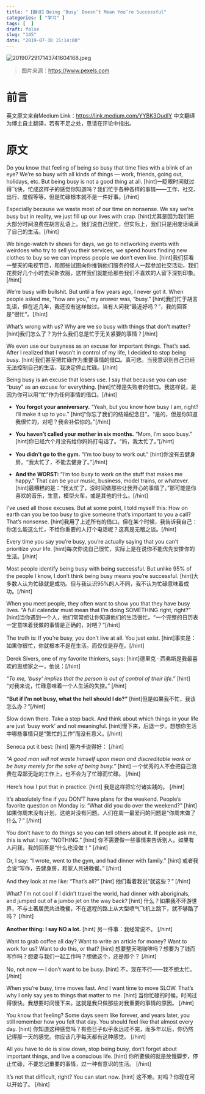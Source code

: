 ```yaml
---
title: "【翻译】Being ‘Busy’ Doesn’t Mean You’re Successful"
categories: [ "学习" ]
tags: [  ]
draft: false
slug: "145"
date: "2019-07-30 15:14:00"
---
```


![2019072917143741604168.jpeg](http://frytea-data.test.upcdn.net/2019072917143741604168.jpeg#shadow)
> 图片来源：<https://www.pexels.com>

# 前言
英文原文来自Medium
Link：<https://link.medium.com/YYBK3OudIY>
中文翻译为博主自主翻译，若有不足之处，恳请在评论中指出。

# 原文

Do you know that feeling of being so busy that time flies with a blink of an eye? We’re so busy with all kinds of things — work, friends, going out, holidays, etc. But being busy is not a good thing at all.
[hint]一眨眼时间就过得飞快，忙成这样子的感觉你知道吗？我们忙于各种各样的事情——工作、社交、出行、度假等等。但是忙碌根本就不是一件好事。[/hint]

Especially because we waste most of our time on nonsense. We say we’re busy but in reality, we just fill up our lives with crap.
[hint]尤其是因为我们把大部分时间浪费在胡言乱语上。我们说自己很忙，但实际上，我们只是用废话填满了自己的生活。[/hint]

We binge-watch tv shows for days, we go to networking events with weirdoes who try to sell you their services, we spend hours finding new clothes to buy so we can impress people we don’t even like.
[hint]我们狂看一整天的电视节目，和那些试图向你推销他们服务的怪人一起参加社交活动，我们花费好几个小时去买新衣服，这样我们就能给那些我们不喜欢的人留下深刻印象。[/hint]

We’re busy with bullshit. But until a few years ago, I never got it. When people asked me, “how are you,” my answer was, “busy.”
[hint]我们忙于胡言乱语，但在近几年，我还没有这样做过。当有人问我“最近好吗？”，我的回答是“很忙”。[/hint]

What’s wrong with us? Why are we so busy with things that don’t matter?
[hint]我们怎么了？为什么我们总是忙于无关紧要的事情？[/hint]

We even use our busyness as an excuse for important things. That’s sad. After I realized that I wasn’t in control of my life, I decided to stop being busy.
[hint]我们甚至把忙碌作为重要事情的借口。真可悲。当我意识到自己已经无法控制自己的生活，我决定停止忙碌。[/hint]

Being busy is an excuse that losers use. I say that because you can use “busy” as an excuse for everything.
[hint]忙碌是失败者的借口。我这样说，是因为你可以用“忙”作为任何事情的借口。[/hint]

- **You forgot your anniversary.** “Yeah, but you know how busy I am, right? I’ll make it up to you.”
[hint]“你忘了我们的结婚纪念日”。“是的，但是你知道我很忙的，对吧？我会补偿你的。”[/hint]

- **You haven’t called your mother in six months.** “Mom, I’m sooo busy.”
[hint]你已经六个月没有给你妈妈打电话了。“妈，我太忙了。”[/hint]

- **You didn’t go to the gym.** “I’m too busy to work out.”
[hint]你没有去健身房。“我太忙了，不能去健身了。”[/hint]

- **And the WORST:** “I’m too busy to work on the stuff that makes me happy.” That can be your music, business, model trains, or whatever.
[hint]最糟糕的是：“我太忙了，没时间做那些让我开心的事情了。”那可能是你喜欢的音乐，生意，模型火车，或是其他的什么。[/hint]

I’ve used all those excuses. But at some point, I told myself this: How on earth can you be too busy to give someone that’s important to you a call? That’s nonsense.
[hint]我用了上述所有的借口。但在某个时候，我告诉我自己：你怎么能这么忙，不给你重要的人打个电话呢？这真是无稽之谈。[/hint]

Every time you say you’re busy, you’re actually saying that you can’t prioritize your life.
[hint]每次你说自己很忙，实际上是在说你不能优先安排你的生活。[/hint]

Most people identify being busy with being successful. But unlike 95% of the people I know, I don’t think being busy means you’re successful.
[hint]大多数人认为忙碌就是成功。但与我认识95%的人不同，我不认为忙碌意味着成功。[/hint]

When you meet people, they often want to show you that they have busy lives. “A full calendar must mean that I’m doing SOMETHING right, right?”
[hint]当你遇到一个人，他们常常想让你知道他们的生活很忙。“一个完整的日历表一定意味着我做的事情是正确的，对吧？”[/hint]

The truth is: If you’re busy, you don’t live at all. You just exist.
[hint]事实是：如果你很忙，你就根本不是在生活。而仅仅是存在。[/hint]

Derek Sivers, one of my favorite thinkers, says:
[hint]德里克 · 西弗斯是我最喜欢的思想家之一，他说：[/hint]

*“To me, ‘busy’ implies that the person is out of control of their life.”*
[hint] “对我来说，忙碌意味着一个人生活的失控。” [/hint]

**“But if I’m not busy, what the hell should I do?”**
[hint]但是如果我不忙，我该怎么办？”[/hint]

Slow down there. Take a step back. And think about which things in your life are just ‘busy work’ and not meaningful.
[hint]慢下来，后退一步。想想你生活中哪些事情只是“繁忙的工作”而没有意义。[/hint]

Seneca put it best:
[hint] 塞内卡说得好： [/hint]


*“A good man will not waste himself upon mean and discreditable work or be busy merely for the sake of being busy.”*
[hint] 一个优秀的人不会把自己浪费在卑鄙无耻的工作上，也不会为了忙碌而忙碌。 [/hint]

Here’s how I put that in practice.
[hint] 我是这样把它付诸实践的。 [/hint]

It’s absolutely fine if you DON’T have plans for the weekend. People’s favorite question on Monday is: “What did you do over the weekend?”
[hint] 如果你周末没有计划，这绝对没有问题。人们在周一最爱问的问题是“你周末做了什么？” [/hint]

You don’t have to do things so you can tell others about it. If people ask me, this is what I say: “NOTHING.”
[hint] 你不需要做一些事情来告诉别人。如果有人问我，我的回答是“什么也没做！” [/hint]

Or, I say: “I wrote, went to the gym, and had dinner with family.”
[hint] 或者我会说“写作，去健身房，和家人共进晚餐。” [/hint]

And they look at me like: “That’s all?”
[hint] 他们看着我说“就这些？” [/hint]

What? I’m not cool if I didn’t travel the world, had dinner with aboriginals, and jumped out of a jumbo jet on the way back?
[hint] 什么？如果我不环游世界，不与土著居民共进晚餐，不在返程的路上从大型喷气飞机上跳下，就不够酷了吗？ [/hint]

**Another thing: I say NO a lot.**
[hint] 另一件事：我经常说不。 [/hint]

Want to grab coffee all day? Want to write an article for money? Want to work for us? Want to do this, or that?
[hint] 想要整天喝咖啡吗？想要为了钱而写作吗？想要与我们一起工作吗？想做这个，还是那个？ [/hint]

No, not now — I don’t want to be busy.
[hint] 不，现在不行——我不想太忙。 [/hint]

When you’re busy, time moves fast. And I want time to move SLOW. That’s why I only say yes to things that matter to me.
[hint] 当你忙碌的时候，时间过得很快。我想要时间慢下来。这就是我只做那些对我重要的事情的原因。 [/hint]

You know that feeling? Some days seem like forever, and years later, you still remember how you felt that day. You should feel like that almost every day.
[hint] 你知道这种感觉吗？有些日子似乎永远过不完，而多年以后，你仍然记得那一天的感觉。你应该几乎每天都有这种感觉。 [/hint]

All you have to do is slow down, stop being busy, don’t forget about important things, and live a conscious life.
[hint] 你所要做的就是放慢脚步，停止忙碌，不要忘记重要的事情，过一种有意识的生活。 [/hint]

It’s not that difficult, right? You can start now.
[hint] 这不难。对吗？你现在可以开始了。 [/hint]


